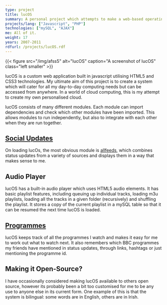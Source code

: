 ```yaml
---
type: project
title: lucOS
summary: A personal project which attempts to make a web-based operating system
projects/lang: ["Javascript", "PHP"]
technologies: ["mySQL", "AJAX"]
me: All of it.
weight: 17
years: 2007-2011
rdfurl: /projects/lucOS.rdf
---
```

{{< figure src="/img/afss5" alt="lucOS" caption="A screenshot of lucOS" class="left smaller" >}}

lucOS is a custom web application built in javascript utilising HTML5 and CSS3 technologies. My ultimate aim of this project is to create a system which will cater for all my day-to-day computing needs but can be accessed from anywhere. In a world of cloud computing, this is my attempt to create my own personalised cloud.

lucOS consists of many different modules. Each module can import dependencies and check which other modules have been imported. This allows modules to run independently, but also to integrate with each other when they are run together.

[Social Updates](/projects/allfeeds)
------------------------------------

On loading lucOs, the most obvious module is [allfeeds](/projects/allfeeds), which combines status updates from a variety of sources and displays them in a way that makes sense to me.

Audio Player
------------

lucOS has a built-in audio player which uses HTML5 audio elements. It has basic playlist features, including queuing up individual tracks, loading m3u playlists, loading all the tracks in a given folder (recursively) and shuffling the playlist. It stores a copy of the current playlist in a mySQL table so that it can be resumed the next time lucOS is loaded.

[Programmes](/projects/progs)
-----------------------------

lucOS keeps track of all the programmes I watch and makes it easy for me to work out what to watch next. It also remembers which BBC programmes my friends have mentioned in status updates, through links, hashtags or just mentioning the programme id.

Making it Open-Source?
----------------------

I have occasionally considered making lucOS available to others open source, however its probably been a bit too customised for me to be any use to anyone else in its current form. One example of this is that the system is bilingual: some words are in English, others are in Irish.